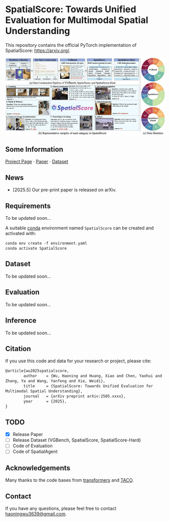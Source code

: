 # SpatialScore: Towards Unified Evaluation for Multimodal Spatial Understanding
This repository contains the official PyTorch implementation of SpatialScore: https://arxiv.org/.

<div align="center">
   <img src="./dataset.png">
</div>

## Some Information
[Project Page](https://haoningwu3639.github.io/SpatialScore/) $\cdot$ [Paper](https://arxiv.org/) $\cdot$ [Dataset](https://huggingface.co/datasets/haoningwu/SpatialScore)

## News
- [2025.5] Our pre-print paper is released on arXiv.

## Requirements
To be updated soon...

A suitable [conda](https://conda.io/) environment named `SpatialScore` can be created and activated with:

```
conda env create -f environment.yaml
conda activate SpatialScore
```

## Dataset
To be updated soon...

## Evaluation
To be updated soon...

## Inference
To be updated soon...

## Citation
If you use this code and data for your research or project, please cite:

	@article{wu2025spatialscore,
            author    = {Wu, Haoning and Huang, Xiao and Chen, Yaohui and Zhang, Ya and Wang, Yanfeng and Xie, Weidi},
            title     = {SpatialScore: Towards Unified Evaluation for Multimodal Spatial Understanding},
            journal   = {arXiv preprint arXiv:2505.xxxx},
            year      = {2025},
    }

## TODO
- [x] Release Paper
- [ ] Release Dataset (VGBench, SpatialScore, SpatialScore-Hard)
- [ ] Code of Evaluation
- [ ] Code of SpatialAgent

## Acknowledgements
Many thanks to the code bases from [transformers](https://github.com/huggingface/transformers) and [TACO](https://github.com/SalesforceAIResearch/TACO).


## Contact
If you have any questions, please feel free to contact haoningwu3639@gmail.com.
